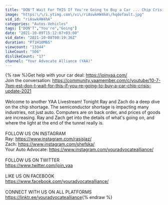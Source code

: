 ```yaml
---
title: "DON'T Wait For THIS If You're Going to Buy a Car ... Chip Crisis Update 2021"
image: "https:\/\/i.ytimg.com\/vi\/riAswkHW4hA\/hqdefault.jpg"
vid_id: "riAswkHW4hA"
categories: "Autos-Vehicles"
tags: ["DON'T","You're","Going"]
date: "2021-10-09T15:12:07+03:00"
vid_date: "2021-10-08T00:19:36Z"
duration: "PT1H10M6S"
viewcount: "13344"
likeCount: "506"
dislikeCount: "17"
channel: "Your Advocate Alliance (YAA)"
---
```

{% raw %}Get help with your car deal: <a rel="nofollow" target="blank" href="https://joinyaa.com/">https://joinyaa.com/</a><br />Join the conversation: <a rel="nofollow" target="blank" href="https://community.yaamember.com/c/youtube/10-7-7pm-est-don-t-wait-for-this-if-you-re-going-to-buy-a-car-chip-crisis-update-2021">https://community.yaamember.com/c/youtube/10-7-7pm-est-don-t-wait-for-this-if-you-re-going-to-buy-a-car-chip-crisis-update-2021</a><br /><br />Welcome to another YAA Livestream! Tonight Ray and Zach do a deep dive on the chip shortage. The semiconductor shortage is impacting many industries, not just auto. Computers are on back order, and prices of goods are increasing. Ray and Zach get into the details of what's going on, and where the light at the end of the tunnel really is.<br /><br />FOLLOW US ON INSTAGRAM<br />Ray: <a rel="nofollow" target="blank" href="https://www.instagram.com/rasisjaz/">https://www.instagram.com/rasisjaz/</a><br />Zach: <a rel="nofollow" target="blank" href="https://www.instagram.com/shefska/">https://www.instagram.com/shefska/</a><br />Your Auto Advocate: <a rel="nofollow" target="blank" href="https://www.instagram.com/youradvocatealliance/">https://www.instagram.com/youradvocatealliance/</a><br /><br />FOLLOW US ON TWITTER<br /><a rel="nofollow" target="blank" href="https://www.twitter.com/join_yaa">https://www.twitter.com/join_yaa</a><br /><br />LIKE US ON FACEBOOK<br /><a rel="nofollow" target="blank" href="https://www.facebook.com/youradvocatealliance/">https://www.facebook.com/youradvocatealliance/</a><br /><br />CONNECT WITH US ON ALL PLATFORMS<br /><a rel="nofollow" target="blank" href="https://linktr.ee/youradvocatealliance">https://linktr.ee/youradvocatealliance</a>{% endraw %}

